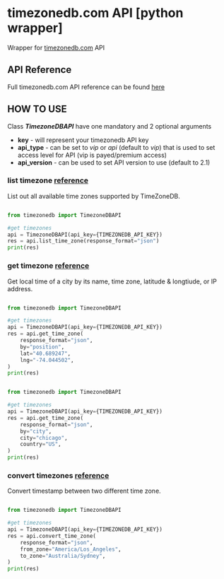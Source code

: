 # timezonedb.com API [python wrapper]

Wrapper for [timezonedb.com](https://timezonedb.com) API

## API Reference

Full timezonedb.com API reference can be found [here](https://timezonedb.com/api)

## HOW TO USE
Class ***TimezoneDBAPI*** have one mandatory and 2 optional arguments
- **key** - will represent your timezonedb API key
- **api_type** - can be set to *vip* or *api* (default to *vip*) that is used to set access level for API (vip is payed/premium access)
- **api_version** - can be used to set API version to use (default to 2.1)

### list timezone [reference](https://timezonedb.com/references/list-time-zone)

List out all available time zones supported by TimeZoneDB.

```python

from timezonedb import TimezoneDBAPI

#get timezones
api = TimezoneDBAPI(api_key={TIMEZONEDB_API_KEY})
res = api.list_time_zone(response_format="json")
print(res)
```

### get timezone [reference](https://timezonedb.com/references/get-time-zone)

Get local time of a city by its name, time zone, latitude & longtiude, or IP address.

```python

from timezonedb import TimezoneDBAPI

#get timezones
api = TimezoneDBAPI(api_key={TIMEZONEDB_API_KEY})
res = api.get_time_zone(
    response_format="json",
    by="position",
    lat="40.689247",
    lng="-74.044502",
)
print(res)
```
```python

from timezonedb import TimezoneDBAPI

#get timezones
api = TimezoneDBAPI(api_key={TIMEZONEDB_API_KEY})
res = api.get_time_zone(
    response_format="json",
    by="city",
    city="chicago",
    country="US",
)
print(res)
```


### convert timezones [reference](https://timezonedb.com/references/convert-time-zone)

Convert timestamp between two different time zone.

```python

from timezonedb import TimezoneDBAPI

#get timezones
api = TimezoneDBAPI(api_key={TIMEZONEDB_API_KEY})
res = api.convert_time_zone(
    response_format="json",
    from_zone="America/Los_Angeles",
    to_zone="Australia/Sydney",
)
print(res)
```
